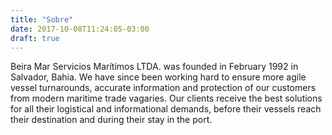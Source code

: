 ```yaml
---
title: "Sobre"
date: 2017-10-08T11:24:05-03:00
draft: true
---
```


Beira Mar Servicios Marítimos LTDA. was founded in February 1992 in Salvador, Bahia. We have since been working hard to ensure more agile vessel turnarounds, accurate information and protection of our customers from modern maritime trade vagaries. Our clients receive the best solutions for all their logistical and informational demands, before their vessels reach their destination and during their stay in the port.